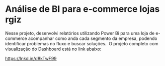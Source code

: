 # Análise de BI para e-commerce lojas rgiz

Nesse projeto, desenvolvi relatórios utilizando Power Bi para uma loja de e-commerce acompanhar como anda cada segmento da empresa, podendo identificar problemas no fluxo e buscar soluções. 
O projeto completo com visualização do Dashboard está no link abaixo:

https://lnkd.in/d8kTwF99
